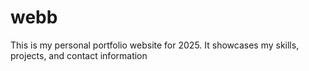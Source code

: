 # webb
This is my personal portfolio website for 2025. It showcases my skills, projects, and contact information
